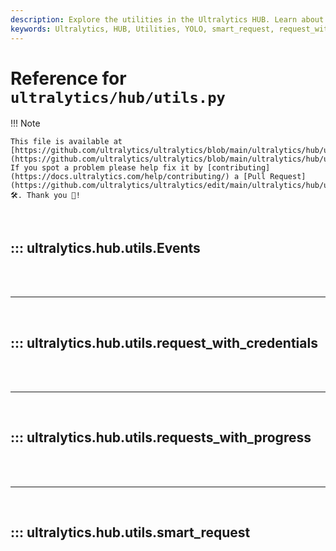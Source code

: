 ```yaml
---
description: Explore the utilities in the Ultralytics HUB. Learn about smart_request, request_with_credentials, and more to enhance your YOLO projects.
keywords: Ultralytics, HUB, Utilities, YOLO, smart_request, request_with_credentials
---
```


# Reference for `ultralytics/hub/utils.py`

!!! Note

    This file is available at [https://github.com/ultralytics/ultralytics/blob/main/ultralytics/hub/utils.py](https://github.com/ultralytics/ultralytics/blob/main/ultralytics/hub/utils.py). If you spot a problem please help fix it by [contributing](https://docs.ultralytics.com/help/contributing/) a [Pull Request](https://github.com/ultralytics/ultralytics/edit/main/ultralytics/hub/utils.py) 🛠️. Thank you 🙏!

<br>

## ::: ultralytics.hub.utils.Events

<br><br><hr><br>

## ::: ultralytics.hub.utils.request_with_credentials

<br><br><hr><br>

## ::: ultralytics.hub.utils.requests_with_progress

<br><br><hr><br>

## ::: ultralytics.hub.utils.smart_request

<br><br>
